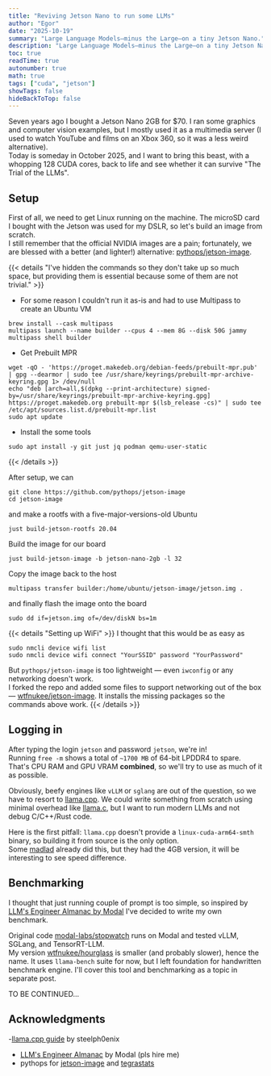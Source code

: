 ```yaml
---
title: "Reviving Jetson Nano to run some LLMs"
author: "Egor"
date: "2025-10-19"
summary: "Large Language Models—minus the Large—on a tiny Jetson Nano."
description: "Large Language Models—minus the Large—on a tiny Jetson Nano."
toc: true
readTime: true
autonumber: true
math: true
tags: ["cuda", "jetson"]
showTags: false
hideBackToTop: false
---
```



Seven years ago I bought a Jetson Nano 2GB for $70. I ran some graphics and computer vision examples, but I mostly used it as a multimedia server (I used to watch YouTube and films on an Xbox 360, so it was a less weird alternative).  
Today is someday in October 2025, and I want to bring this beast, with a whopping 128 CUDA cores, back to life and see whether it can survive "The Trial of the LLMs".

## Setup

First of all, we need to get Linux running on the machine. The microSD card I bought with the Jetson was used for my DSLR, so let's build an image from scratch.  
I still remember that the official NVIDIA images are a pain; fortunately, we are blessed with a better (and lighter!) alternative: [pythops/jetson-image](https://github.com/pythops/jetson-image).

{{< details "I've hidden the commands so they don't take up so much space, but providing them is essential because some of them are not trivial." >}}

- For some reason I couldn't run it as-is and had to use Multipass to create an Ubuntu VM
```
brew install --cask multipass
multipass launch --name builder --cpus 4 --mem 8G --disk 50G jammy
multipass shell builder
```

- Get Prebuilt MPR
```
wget -qO - 'https://proget.makedeb.org/debian-feeds/prebuilt-mpr.pub' | gpg --dearmor | sudo tee /usr/share/keyrings/prebuilt-mpr-archive-keyring.gpg 1> /dev/null
echo "deb [arch=all,$(dpkg --print-architecture) signed-by=/usr/share/keyrings/prebuilt-mpr-archive-keyring.gpg] https://proget.makedeb.org prebuilt-mpr $(lsb_release -cs)" | sudo tee /etc/apt/sources.list.d/prebuilt-mpr.list
sudo apt update
```

- Install the some tools
```
sudo apt install -y git just jq podman qemu-user-static
```
{{< /details >}}

After setup, we can 
```
git clone https://github.com/pythops/jetson-image
cd jetson-image
```
and make a rootfs with a five-major-versions-old Ubuntu
```
just build-jetson-rootfs 20.04
```
Build the image for our board
```
just build-jetson-image -b jetson-nano-2gb -l 32
```
Copy the image back to the host
```
multipass transfer builder:/home/ubuntu/jetson-image/jetson.img .
```
and finally flash the image onto the board
```
sudo dd if=jetson.img of=/dev/diskN bs=1m
```

{{< details "Setting up WiFi" >}}
I thought that this would be as easy as
```
sudo nmcli device wifi list
sudo nmcli device wifi connect "YourSSID" password "YourPassword"
```
But `pythops/jetson-image` is too lightweight — even `iwconfig` or any networking doesn't work.  
I forked the repo and added some files to support networking out of the box — [wtfnukee/jetson-image](https://github.com/wtfnukee/jetson-image.git). It installs the missing packages so the commands above work.
{{< /details >}}


## Logging in
After typing the login `jetson` and password `jetson`, we're in!  
Running `free -m` shows a total of `~1700 MB` of 64-bit LPDDR4 to spare. That's CPU RAM and GPU VRAM **combined**, so we'll try to use as much of it as possible.

Obviously, beefy engines like `vLLM` or `sglang` are out of the question, so we have to resort to [llama.cpp](https://github.com/ggml-org/llama.cpp). We could write something from scratch using minimal overhead like [llama.c](https://github.com/karpathy/llama2.c), but I want to run modern LLMs and not debug C/C++/Rust code.

Here is the first pitfall: `llama.cpp` doesn't provide a `linux-cuda-arm64-smth` binary, so building it from source is the only option.  
Some [madlad](https://www.caplaz.com/jetson-nano-running-llama-cpp/) already did this, but they had the 4GB version, it will be interesting to see speed difference.

## Benchmarking
I thought that just running couple of prompt is too simple, so inspired by [LLM's Engineer Almanac by Modal](https://modal.com/llm-almanac/how-to-benchmark) I've decided to write my own benchmark.

Original code [modal-labs/stopwatch](https://github.com/modal-labs/stopwatch) runs on Modal and tested vLLM, SGLang, and TensorRT-LLM.  
My version [wtfnukee/hourglass](https://github.com/wtfnukee/hourglass) is smaller (and probably slower), hence the name. It uses `llama-bench` suite for now, but I left foundation for handwritten benchmark engine. I'll cover this tool and benchmarking as a topic in separate post.

TO BE CONTINUED...

## Acknowledgments
-[llama.cpp guide](https://blog.steelph0enix.dev/posts/llama-cpp-guide/#llama-bench) by steelph0enix
- [LLM's Engineer Almanac](https://modal.com/llm-almanac/how-to-benchmark) by Modal (pls hire me)
- pythops for [jetson-image](https://github.com/pythops/jetson-image) and [tegrastats](https://github.com/pythops/tegrastats)